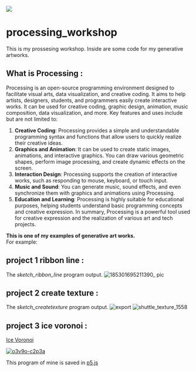 [![](https://img.shields.io/badge/Tool-Processing-4DCBEB)](https://processing.org/)
# processing_workshop
This is my prossesing workshop. Inside are some code for my generative artworks.

## What is Processing :
Processing is an open-source programming environment designed to facilitate visual arts, data visualization, and creative coding. It aims to help artists, designers, students, and programmers easily create interactive works. It can be used for creative coding, graphic design, animation, music composition, data visualization, and more.
Key features and uses include but are not limited to:
1. **Creative Coding**: Processing provides a simple and understandable programming syntax and functions that allow users to quickly realize their creative ideas.
2. **Graphics and Animation**: It can be used to create static images, animations, and interactive graphics. You can draw various geometric shapes, perform image processing, and create dynamic effects on the screen.
3. **Interaction Design**: Processing supports the creation of interactive works, such as responding to mouse, keyboard, or touch input.
4. **Music and Sound**: You can generate music, sound effects, and even synchronize them with graphics and animations using Processing.
5. **Education and Learning**: Processing is highly suitable for educational purposes, helping students understand basic programming concepts and creative expression.
In summary, Processing is a powerful tool used for creative expression and the realization of various art and tech projects.

**This is one of my examples of generative art works.**  
For example:

## project 1 ribbon line : 
The *sketch_ribbon_line* program output.
![185301695211390_ pic](https://github.com/jiruochong/processing_workshop/assets/142318719/f915631b-2a5a-4806-9710-7f42ebf05274)

## project 2 create texture : 
The *sketch_createtexture* program output.
![export](https://github.com/jiruochong/processing_workshop/assets/142318719/7af6877c-befc-4379-a99a-d8e73708e82e)
![shuttle_texture_1558](https://github.com/jiruochong/processing_workshop/assets/142318719/16898646-6bdb-4365-b154-04b4d432a283)

## project 3 ice voronoi : 

[Ice Voronoi](https://editor.p5js.org/kachakacha/full/7abchp3N0)

[![o3v9o-c2p3a](https://github.com/jiruochong/processing_workshop/assets/142318719/8a8b03fa-9ac9-4f4c-ad9e-119c2d133212)](https://editor.p5js.org/kachakacha/full/7abchp3N0)

This program of mine is saved in [p5.js](https://p5js.org/)
